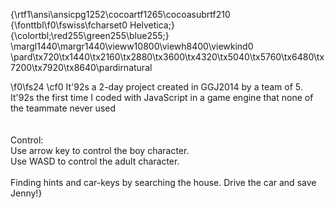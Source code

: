 {\rtf1\ansi\ansicpg1252\cocoartf1265\cocoasubrtf210
{\fonttbl\f0\fswiss\fcharset0 Helvetica;}
{\colortbl;\red255\green255\blue255;}
\margl1440\margr1440\vieww10800\viewh8400\viewkind0
\pard\tx720\tx1440\tx2160\tx2880\tx3600\tx4320\tx5040\tx5760\tx6480\tx7200\tx7920\tx8640\pardirnatural

\f0\fs24 \cf0 It\'92s a 2-day project created in GGJ2014 by a team of 5. \
It\'92s the first time I coded with JavaScript in a game engine that none of the teammate never used \
\
\
Control:\
Use arrow key to control the boy character.\
Use WASD to control the adult character.\
\
Finding hints and car-keys by searching the house. Drive the car and save Jenny!}